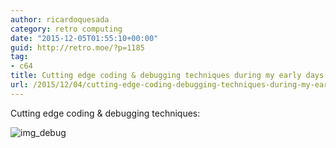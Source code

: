 ```yaml
---
author: ricardoquesada
category: retro computing
date: "2015-12-05T01:55:10+00:00"
guid: http://retro.moe/?p=1185
tag:
- c64
title: Cutting edge coding & debugging techniques during my early days
url: /2015/12/04/cutting-edge-coding-debugging-techniques-during-my-early-days/
---
```


Cutting edge coding & debugging techniques:

![img_debug](/images/c64_debugging_in_paper.jpeg)
